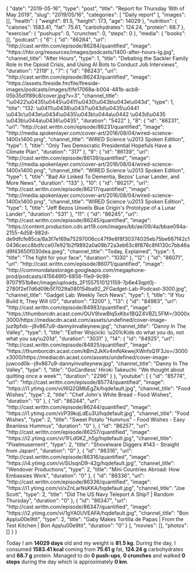 {
    "date": "2019-05-16",
    "type": "post",
    "title": "Report for Thursday 16th of May 2019",
    "slug": "2019\/05\/16",
    "categories": [
        "Daily report"
    ],
    "images": [],
    "health": {
        "weight": 81.5,
        "height": 173,
        "age": 14029
    },
    "nutrition": {
        "calories": 1583.41,
        "fat": 75.61,
        "carbohydrates": 124.24,
        "protein": 68.7
    },
    "exercise": {
        "pushups": 0,
        "crunches": 0,
        "steps": 0
    },
    "media": {
        "books": [],
        "podcast": {
            "6": {
                "id": "86284",
                "url": "http:\/\/cast.writtn.com\/episode\/86284\/quantified",
                "image": "https:\/\/hbr.org\/resources\/images\/podcasts\/1400-after-hours-lg.jpg",
                "channel_title": "After Hours",
                "type": 1,
                "title": "Debating the Sackler Family Role in the Opioid Crisis, and Using AI Bots to Conduct Job Interviews",
                "duration": "2119"
            },
            "7": {
                "id": "86243",
                "url": "http:\/\/cast.writtn.com\/episode\/86243\/quantified",
                "image": "https:\/\/assets.fireside.fm\/file\/fireside-images\/podcasts\/images\/f\/fe17068a-b004-481b-acb8-05b35d1f89c8\/cover.jpg?v=3",
                "channel_title": "\u0422\u0435\u0445\u0411\u0430\u043b\u043e\u043d",
                "type": 1,
                "title": "132: \u0411\u0438\u0437\u043d\u0435\u0441 \u043c\u043e\u0434\u0435\u043b\u044a\u0442 \u043d\u0435 \u043b\u044a\u0436\u0435",
                "duration": "5422"
            },
            "8": {
                "id": "86231",
                "url": "http:\/\/cast.writtn.com\/episode\/86231\/quantified",
                "image": "http:\/\/media.spokenlayer.com\/cover-art\/2016\/08\/04\/wired-science-1400x1400.png",
                "channel_title": "WIRED Science \u2013 Spoken Edition",
                "type": 1,
                "title": "Only Two Democratic Presidential Hopefuls Have a Climate Plan",
                "duration": "317"
            },
            "9": {
                "id": "86139",
                "url": "http:\/\/cast.writtn.com\/episode\/86139\/quantified",
                "image": "http:\/\/media.spokenlayer.com\/cover-art\/2016\/08\/04\/wired-science-1400x1400.png",
                "channel_title": "WIRED Science \u2013 Spoken Edition",
                "type": 1,
                "title": "Bad Air Linked To Dementia, Bezos' Lunar Lander, and More News",
                "duration": "133"
            },
            "10": {
                "id": "86217",
                "url": "http:\/\/cast.writtn.com\/episode\/86217\/quantified",
                "image": "http:\/\/media.spokenlayer.com\/cover-art\/2016\/08\/04\/wired-science-1400x1400.png",
                "channel_title": "WIRED Science \u2013 Spoken Edition",
                "type": 1,
                "title": "Jeff Bezos Unveils Blue Origin's Prototype of a Lunar Lander",
                "duration": "531"
            },
            "11": {
                "id": "86245",
                "url": "http:\/\/cast.writtn.com\/episode\/86245\/quantified",
                "image": "https:\/\/content.production.cdn.art19.com\/images\/bb\/ae\/09\/4a\/bbae094a-2155-4d58-982d-de9dfcfe85ca\/8a3f7e169a75297006cc47f9e8f8f30374035eb75be667f42c10436cecc8bdfcce07e921b2f9892a0a08b72a3eb63c8f876c8f4130c7bb46ad9f43650f030dea.jpeg",
                "channel_title": "Today, Explained",
                "type": 1,
                "title": "The fight for your face",
                "duration": "1030"
            },
            "12": {
                "id": "86071",
                "url": "http:\/\/cast.writtn.com\/episode\/86071\/quantified",
                "image": "http:\/\/commondatastorage.googleapis.com\/megaphone-prod\/podcasts\/415646f0-6856-11e9-9c99-97071f51b8ec\/image\/uploads_2F1557510121159-7p6e43qpt0j-2780f2ef7d6d09b5f7029a080154ba92_2FGadget-Lab-Podcast-3000.jpg",
                "channel_title": "Gadget Lab: Weekly Tech News",
                "type": 1,
                "title": "If You Build It, They Will I\/O",
                "duration": "3200"
            },
            "13": {
                "id": "84983",
                "url": "http:\/\/cast.writtn.com\/episode\/84983\/quantified",
                "image": "https:\/\/thumborcdn.acast.com\/OUV9IxwBlq5xKbx1BQZ4VBZL5FM=\/3000x3000\/https:\/\/mediacdn.acast.com\/assets\/undefined\/cover-image-juz9pfxb--j9v867u9-dannyinvalleynew.jpg",
                "channel_title": "Danny In The Valley",
                "type": 1,
                "title": "Esther Wojcicki: \u201cKids do what you do, not what you say\u201d",
                "duration": "3031"
            },
            "14": {
                "id": "84925",
                "url": "http:\/\/cast.writtn.com\/episode\/84925\/quantified",
                "image": "https:\/\/thumborcdn.acast.com\/kBm2JkKv4mNAkwejXWnfsQ1F3Jo=\/3000x3000\/https:\/\/mediacdn.acast.com\/assets\/undefined\/cover-image-juwcod0k--j9v867u9-dannyinvalleynew.jpg",
                "channel_title": "Danny In The Valley",
                "type": 1,
                "title": "GoCardless' Hiroki Takeuchi: \"We thought about quitting once a week\"",
                "duration": "2296"
            }
        },
        "youtube": [
            {
                "id": "85774",
                "url": "http:\/\/cast.writtn.com\/episode\/85774\/quantified",
                "image": "https:\/\/i1.ytimg.com\/vi\/l6Q2QMbEgZk\/hqdefault.jpg",
                "channel_title": "Food Wishes",
                "type": 2,
                "title": "Chef John's White Bread - Food Wishes",
                "duration": "0"
            },
            {
                "id": "86244",
                "url": "http:\/\/cast.writtn.com\/episode\/86244\/quantified",
                "image": "https:\/\/i1.ytimg.com\/vi\/P39kqLdEu3U\/hqdefault.jpg",
                "channel_title": "Food Wishes",
                "type": 2,
                "title": "Sweet Potato \"Hummus\" - Food Wishes - Easy Beanless Hummus",
                "duration": "0"
            },
            {
                "id": "86257",
                "url": "http:\/\/cast.writtn.com\/episode\/86257\/quantified",
                "image": "https:\/\/i2.ytimg.com\/vi\/1FLd0KZ_h5g\/hqdefault.jpg",
                "channel_title": "Pixelmusement",
                "type": 2,
                "title": "Shovelware Diggers #143 - Straight from Japan!",
                "duration": "0"
            },
            {
                "id": "86316",
                "url": "http:\/\/cast.writtn.com\/episode\/86316\/quantified",
                "image": "https:\/\/i4.ytimg.com\/vi\/SUsqnD9-42g\/hqdefault.jpg",
                "channel_title": "Wendover Productions",
                "type": 2,
                "title": "Mini Countries Abroad: How Embassies Work",
                "duration": "0"
            },
            {
                "id": "86336",
                "url": "http:\/\/cast.writtn.com\/episode\/86336\/quantified",
                "image": "https:\/\/i1.ytimg.com\/vi\/xZnLarNsKKA\/hqdefault.jpg",
                "channel_title": "Joe Scott",
                "type": 2,
                "title": "Did The US Navy Teleport A Ship? | Random Thursday",
                "duration": "0"
            },
            {
                "id": "86347",
                "url": "http:\/\/cast.writtn.com\/episode\/86347\/quantified",
                "image": "https:\/\/i2.ytimg.com\/vi\/1gYA0UVEAFA\/hqdefault.jpg",
                "channel_title": "Bon App\u00e9tit",
                "type": 2,
                "title": "Gaby Makes Tortilla de Papas | From the Test Kitchen | Bon App\u00e9tit",
                "duration": "0"
            }
        ],
        "movies": [],
        "photos": []
    }
}

Today I am <strong>14029 days</strong> old and my weight is <strong>81.5 kg</strong>. During the day, I consumed <strong>1583.41 kcal</strong> coming from <strong>75.61 g</strong> fat, <strong>124.24 g</strong> carbohydrates and <strong>68.7 g</strong> protein. Managed to do <strong>0 push-ups</strong>, <strong>0 crunches</strong> and walked <strong>0 steps</strong> during the day which is approximately <strong>0 km</strong>.